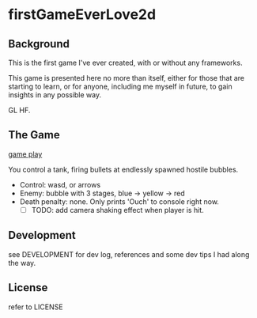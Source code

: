 # firstGameEverLove2d

## Background

This is the first game I've ever created, with or without any frameworks.

This game is presented here no more than itself, either for those that are starting to learn, or for anyone, including me myself in future, to gain insights in any possible way.

GL HF.

## The Game

[game play](docAssets/play.gif)

You control a tank, firing bullets at endlessly spawned hostile bubbles.
- Control: wasd, or arrows
- Enemy: bubble with 3 stages, blue -> yellow -> red
- Death penalty: none. Only prints 'Ouch' to console right now.
  - [ ] TODO: add camera shaking effect when player is hit.

## Development

see DEVELOPMENT for dev log, references and some dev tips I had along the way.

## License

refer to LICENSE
